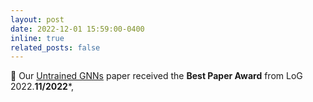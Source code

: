 ```yaml
---
layout: post
date: 2022-12-01 15:59:00-0400
inline: true
related_posts: false
---
```

📝 Our [Untrained GNNs](https://openreview.net/forum?id=dF6aEW3_62O) paper received the **Best Paper Award** from LoG 2022.**11/2022***, 